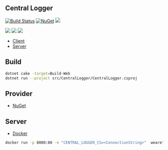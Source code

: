 ## Central Logger

[![Build Status](https://dev.azure.com/wk-j/central-logger/_apis/build/status/bcircle-intern.central-logger)](https://dev.azure.com/wk-j/central-logger/_build/latest?definitionId=5)
[![NuGet](https://img.shields.io/nuget/v/BCircle.CentralLogProvider.svg)](https://www.nuget.org/packages/BCircle.CentralLogProvider)
[![](https://sonarcloud.io/api/project_badges/measure?project=central-logger&metric=alert_status)](https://sonarcloud.io/dashboard?id=central-logger)

[![](https://sourcerer.io/fame/wk-j/bcircle-intern/central-logger/images/0)](https://sourcerer.io/fame/wk-j/bcircle-intern/central-logger/links/0)
[![](https://sourcerer.io/fame/wk-j/bcircle-intern/central-logger/images/1)](https://sourcerer.io/fame/wk-j/bcircle-intern/central-logger/links/1)
[![](https://sourcerer.io/fame/wk-j/bcircle-intern/central-logger/images/2)](https://sourcerer.io/fame/wk-j/bcircle-intern/central-logger/links/2)

- [Client](client)
- [Server](src/CentralLogger)

## Build

```bash
dotnet cake -target=Build-Web
dotnet run --project src/CentralLogger/CentralLogger.csproj
```

## Provider

- [NuGet](https://www.nuget.org/packages/BCircle.CentralLogProvider)

## Server

- [Docker](https://hub.docker.com/r/wearetherock/central-logger)

```bash
docker run -p 8080:80 -e "CENTRAL_LOGGER_CS=<ConnectionString>"  wearetherock/central-logger:latest
```